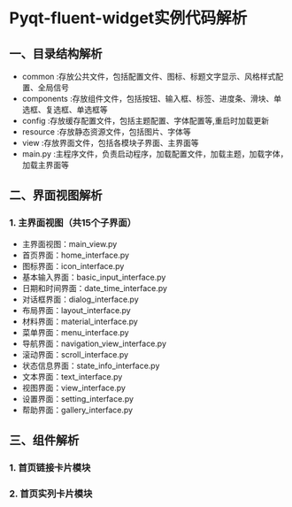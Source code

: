 # Pyqt-fluent-widget实例代码解析

## 一、目录结构解析

- common :存放公共文件，包括配置文件、图标、标题文字显示、风格样式配置、全局信号
- components :存放组件文件，包括按钮、输入框、标签、进度条、滑块、单选框、复选框、单选框等
- config :存放缓存配置文件，包括主题配置、字体配置等,重启时加载更新
- resource :存放静态资源文件，包括图片、字体等
- view :存放界面文件，包括各模块子界面、主界面等
- main.py :主程序文件，负责启动程序，加载配置文件，加载主题，加载字体，加载主界面等

## 二、界面视图解析
### 1. 主界面视图（共15个子界面）
- 主界面视图：main_view.py
- 首页界面：home_interface.py
- 图标界面：icon_interface.py
- 基本输入界面：basic_input_interface.py
- 日期和时间界面：date_time_interface.py
- 对话框界面：dialog_interface.py
- 布局界面：layout_interface.py
- 材料界面：material_interface.py
- 菜单界面：menu_interface.py
- 导航界面：navigation_view_interface.py
- 滚动界面：scroll_interface.py
- 状态信息界面：state_info_interface.py
- 文本界面：text_interface.py
- 视图界面：view_interface.py
- 设置界面：setting_interface.py
- 帮助界面：gallery_interface.py

## 三、组件解析
### 1. 首页链接卡片模块
### 2. 首页实列卡片模块